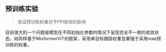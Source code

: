 ## 预训练实验
> 验证预训练权重对于FPI收敛的影响

目前很大的一个问题是模型在不同初始化参数的情况下呈现完全不一致的收敛状态，如同样基于MixformerViT的框架，采用单目标跟踪权重显著强于采用mae预训练的权重。

